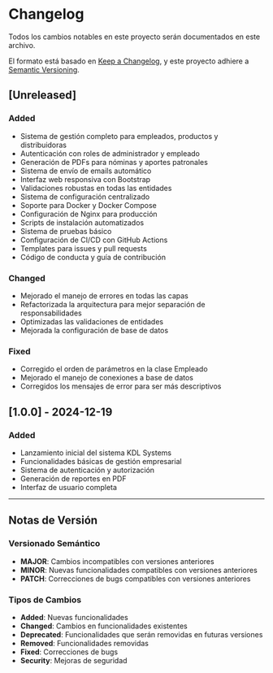 # Changelog

Todos los cambios notables en este proyecto serán documentados en este archivo.

El formato está basado en [Keep a Changelog](https://keepachangelog.com/es-ES/1.0.0/),
y este proyecto adhiere a [Semantic Versioning](https://semver.org/spec/v2.0.0.html).

## [Unreleased]

### Added
- Sistema de gestión completo para empleados, productos y distribuidoras
- Autenticación con roles de administrador y empleado
- Generación de PDFs para nóminas y aportes patronales
- Sistema de envío de emails automático
- Interfaz web responsiva con Bootstrap
- Validaciones robustas en todas las entidades
- Sistema de configuración centralizado
- Soporte para Docker y Docker Compose
- Configuración de Nginx para producción
- Scripts de instalación automatizados
- Sistema de pruebas básico
- Configuración de CI/CD con GitHub Actions
- Templates para issues y pull requests
- Código de conducta y guía de contribución

### Changed
- Mejorado el manejo de errores en todas las capas
- Refactorizada la arquitectura para mejor separación de responsabilidades
- Optimizadas las validaciones de entidades
- Mejorada la configuración de base de datos

### Fixed
- Corregido el orden de parámetros en la clase Empleado
- Mejorado el manejo de conexiones a base de datos
- Corregidos los mensajes de error para ser más descriptivos

## [1.0.0] - 2024-12-19

### Added
- Lanzamiento inicial del sistema KDL Systems
- Funcionalidades básicas de gestión empresarial
- Sistema de autenticación y autorización
- Generación de reportes en PDF
- Interfaz de usuario completa

---

## Notas de Versión

### Versionado Semántico

- **MAJOR**: Cambios incompatibles con versiones anteriores
- **MINOR**: Nuevas funcionalidades compatibles con versiones anteriores
- **PATCH**: Correcciones de bugs compatibles con versiones anteriores

### Tipos de Cambios

- **Added**: Nuevas funcionalidades
- **Changed**: Cambios en funcionalidades existentes
- **Deprecated**: Funcionalidades que serán removidas en futuras versiones
- **Removed**: Funcionalidades removidas
- **Fixed**: Correcciones de bugs
- **Security**: Mejoras de seguridad
